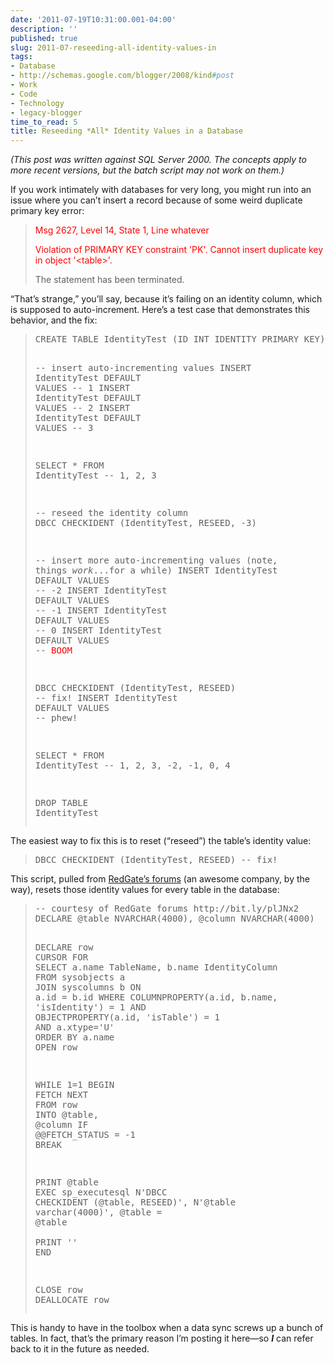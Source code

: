 ```yaml
---
date: '2011-07-19T10:31:00.001-04:00'
description: ''
published: true
slug: 2011-07-reseeding-all-identity-values-in
tags:
- Database
- http://schemas.google.com/blogger/2008/kind#post
- Work
- Code
- Technology
- legacy-blogger
time_to_read: 5
title: Reseeding *All* Identity Values in a Database
---
```



*(This post was written against SQL Server 2000. The concepts apply to more recent versions, but the batch script may not work on them.)*

If you work intimately with databases for very long, you might run into an issue where you can’t insert a record because of some weird duplicate primary key error:
<blockquote> 

<font color="#ff0000">Msg 2627, Level 14, State 1, Line whatever        

Violation of PRIMARY KEY constraint 'PK'. Cannot insert duplicate key in object '&lt;table&gt;'.</font>       

The statement has been terminated.
</blockquote>

“That’s strange,” you’ll say, because it’s failing on an identity column, which is supposed to auto-increment. Here’s a test case that demonstrates this behavior, and the fix:
<blockquote>   <pre class="csharpcode"><span class="kwrd">CREATE</span> <span class="kwrd">TABLE</span> IdentityTest (ID <span class="kwrd">INT</span> <span class="kwrd">IDENTITY</span> <span class="kwrd">PRIMARY</span> <span class="kwrd">KEY</span>)

<span class="rem">-- insert auto-incrementing values</span>
INSERT IdentityTest <span class="kwrd">DEFAULT</span> <span class="kwrd">VALUES</span> <span class="rem">-- 1</span>
INSERT IdentityTest <span class="kwrd">DEFAULT</span> <span class="kwrd">VALUES</span> <span class="rem">-- 2</span>
INSERT IdentityTest <span class="kwrd">DEFAULT</span> <span class="kwrd">VALUES</span> <span class="rem">-- 3</span>

<span class="kwrd">SELECT</span> * <span class="kwrd">FROM</span> IdentityTest <span class="rem">-- 1, 2, 3</span>

<span class="rem">-- reseed the identity column</span>
<span class="kwrd">DBCC</span> CHECKIDENT (IdentityTest, RESEED, -3)

<span class="rem">-- insert more auto-incrementing values (note, things *work*...for a while)</span>
INSERT IdentityTest <span class="kwrd">DEFAULT</span> <span class="kwrd">VALUES</span> <span class="rem">-- -2</span>
INSERT IdentityTest <span class="kwrd">DEFAULT</span> <span class="kwrd">VALUES</span> <span class="rem">-- -1</span>
INSERT IdentityTest <span class="kwrd">DEFAULT</span> <span class="kwrd">VALUES</span> <span class="rem">-- 0</span>
INSERT IdentityTest <span class="kwrd">DEFAULT</span> <span class="kwrd">VALUES</span> <span class="rem">-- <font color="#ff0000">BOOM</font></span>

<span class="kwrd">DBCC</span> CHECKIDENT (IdentityTest, RESEED) <span class="rem">-- fix!</span>
INSERT IdentityTest <span class="kwrd">DEFAULT</span> <span class="kwrd">VALUES</span> <span class="rem">-- phew!</span>

<span class="kwrd">SELECT</span> * <span class="kwrd">FROM</span> IdentityTest <span class="rem">-- 1, 2, 3, -2, -1, 0, 4</span>

<span class="kwrd">DROP</span> <span class="kwrd">TABLE</span> IdentityTest</pre>
</blockquote>


The easiest way to fix this is to reset (“reseed”) the table’s identity value:

<blockquote>
  <pre class="csharpcode"><span class="kwrd">DBCC</span> CHECKIDENT (IdentityTest, RESEED) -- fix!</pre>
</blockquote>


This script, pulled from [RedGate’s forums](http://bit.ly/plJNx2) (an awesome company, by the way), resets those identity values for every table in the database:

<blockquote>
  <pre class="csharpcode"><span class="rem">-- courtesy of RedGate forums http://bit.ly/plJNx2</span>
<span class="kwrd">DECLARE</span> @<span class="kwrd">table</span> NVARCHAR(4000), @<span class="kwrd">column</span> NVARCHAR(4000)

<span class="kwrd">DECLARE</span> <span class="kwrd">row</span> <span class="kwrd">CURSOR</span> <span class="kwrd">FOR</span>
  <span class="kwrd">SELECT</span> 
    a.name TableName, 
    b.name IdentityColumn
  <span class="kwrd">FROM</span> sysobjects a
  <span class="kwrd">JOIN</span> syscolumns b
  <span class="kwrd">ON</span> a.id = b.id
  <span class="kwrd">WHERE</span> COLUMNPROPERTY(a.id, b.name, <span class="str">'isIdentity'</span>) = 1
    <span class="kwrd">AND</span> OBJECTPROPERTY(a.id, <span class="str">'isTable'</span>) = 1
    <span class="kwrd">AND</span> a.xtype=<span class="str">'U'</span>
  <span class="kwrd">ORDER</span> <span class="kwrd">BY</span> a.name
<span class="kwrd">OPEN</span> <span class="kwrd">row</span>

<span class="kwrd">WHILE</span> 1=1
<span class="kwrd">BEGIN</span>
  <span class="kwrd">FETCH</span> <span class="kwrd">NEXT</span> <span class="kwrd">FROM</span> <span class="kwrd">row</span> <span class="kwrd">INTO</span> @<span class="kwrd">table</span>, @<span class="kwrd">column</span>
  <span class="kwrd">IF</span> <span class="preproc">@@FETCH_STATUS</span> = -1
     <span class="kwrd">BREAK</span>
  
  <span class="kwrd">PRINT</span> @<span class="kwrd">table</span>
  <span class="kwrd">EXEC</span> sp_executesql N<span class="str">'DBCC CHECKIDENT (@table, RESEED)'</span>, N<span class="str">'@table varchar(4000)'</span>, @<span class="kwrd">table</span> = @<span class="kwrd">table</span>   
  <span class="kwrd">PRINT</span> <span class="str">''</span>
<span class="kwrd">END</span>

<span class="kwrd">CLOSE</span> <span class="kwrd">row</span>
<span class="kwrd">DEALLOCATE</span> row</pre>
</blockquote>


This is handy to have in the toolbox when a data sync screws up a bunch of tables. In fact, that’s the primary reason I’m posting it here—so ***I*** can refer back to it in the future as needed.